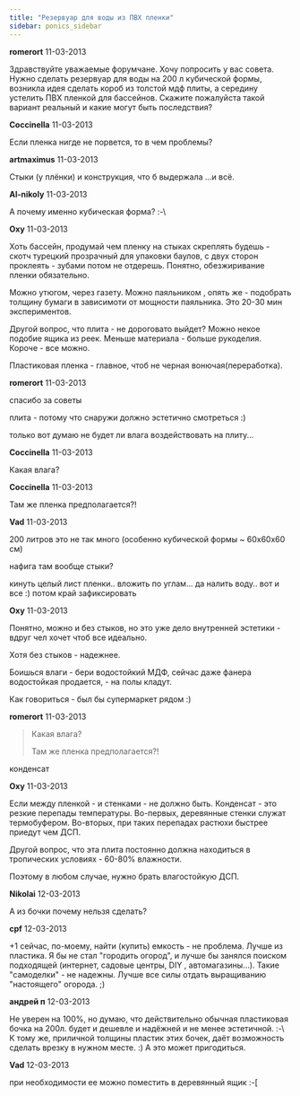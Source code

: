 ```yaml
---
title: "Резервуар для воды из ПВХ пленки"
sidebar: ponics_sidebar
---
```


**romerort** 11-03-2013

Здравствуйте уважаемые форумчане. Хочу попросить у вас совета. Нужно сделать резервуар для воды на 200 л кубической формы, возникла идея сделать короб из толстой мдф плиты, а середину устелить ПВХ пленкой для бассейнов. Скажите пожалуйста такой вариант реальный и какие могут быть последствия? 


**Coccinella** 11-03-2013

Если пленка нигде не порвется, то в чем проблемы?


**artmaximus** 11-03-2013

Стыки (у плёнки) и конструкция, что б выдержала ...и всё.


**Al-nikoly** 11-03-2013

А почему именно кубическая форма? :-\


**Oxy** 11-03-2013

Хоть бассейн, продумай чем пленку на стыках скреплять будешь - скотч турецкий прозрачный для упаковки баулов, с двух сторон проклеять - зубами потом не отдерешь. Понятно, обезжиривание пленки обязательно.

Можно утюгом, через газету. Можно паяльником , опять же - подобрать толщину бумаги в зависимоти от мощности паяльника. Это 20-30 мин экспериментов.

Другой вопрос, что плита - не дороговато выйдет? Можно некое подобие ящика из реек. Меньше материала - больше рукоделия. Короче - все можно.

Пластиковая пленка - главное, чтоб не черная вонючая(переработка).


**romerort** 11-03-2013

спасибо за советы

плита - потому что снаружи должно эстетично смотреться :) 

только вот думаю не будет ли влага воздействовать на плиту...


**Coccinella** 11-03-2013

Какая влага?


**Coccinella** 11-03-2013

Там же пленка предполагается?!


**Vad** 11-03-2013

200 литров это не так много (особенно кубической формы ~ 60х60х60 см)

нафига там вообще стыки?

кинуть целый лист пленки.. вложить по углам... да налить воду.. вот и все :) потом край зафиксировать


**Oxy** 11-03-2013

Понятно, можно и без стыков, но это уже дело внутренней эстетики - вдруг чел хочет чтоб все идеально. 

Хотя без стыков - надежнее.

Боишься влаги - бери водостойкий МДФ, сейчас даже фанера водостойкая продается, - на полы кладут. 

Как говориться - был бы супермаркет рядом :)


**romerort** 11-03-2013

> Какая влага?
> 
> Там же пленка предполагается?!

конденсат


**Oxy** 11-03-2013

Если между пленкой - и стенками - не должно быть. Конденсат - это резкие перепады температуры. Во-первых, деревянные стенки служат термобуфером. Во-вторых, при таких перепадах растюхи быстрее приедут чем ДСП.

Другой вопрос, что эта плита постоянно должна находиться в тропических условиях - 60-80% влажности. 

Поэтому в любом случае, нужно брать влагостойкую ДСП.


**Nikolai** 12-03-2013

А из бочки почему нельзя сделать?


**cpf** 12-03-2013

+1 сейчас, по-моему, найти (купить) емкость - не проблема. Лучше из пластика. Я бы не стал "городить огород", и лучше бы занялся поиском подходящей (интернет, садовые центры, DIY , автомагазины...). Такие "самоделки" - не надежны. Лучше все силы отдать выращиванию "настоящего" огорода. ;)


**андрей п** 12-03-2013

Не уверен на 100%, но думаю, что действительно обычная пластиковая бочка на 200л. будет и дешевле и надёжней и не менее эстетичной. :-\ К тому же, приличной толщины пластик этих бочек, даёт возможность сделать врезку в нужном месте. :) А это может пригодиться.


**Vad** 12-03-2013

при необходимости ее можно поместить в деревянный ящик :-[


